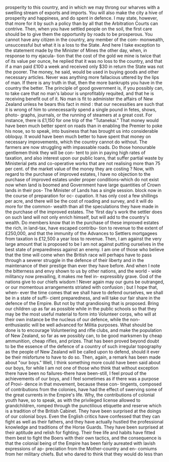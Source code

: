 prosperity to this country, and in which we may throng our wharves with a swelling stream of exports and imports. You will also make the city a hive of prosperity and happiness, and do spent in defence. I may state, however, that more for it by such a policy than by all that the Arbitration Courts can contrive. Then, when you have settled people on the soil, the first care should be to give them the opportunity by roads to be prosperous. You cannot have any citizen in the country, any member of the com- monwealth, unsuccessful but what it is a loss to the State. And here I take exception to the statement made by the Minister of Mines the other day, when, in response to my ejacula- tion that the cost of the gold we mine is twice that of its value per ounce, he replied that it was no loss to the country, and that if a man paid £100 a week and received only $30 in return the State was not the poorer. The money, he said, would be used in buying goods and other necessary articles. Never was anything more fallacious uttered by the lips of man. If there is any truth in that, then the more bankrupts you have in the country the better. The principle of good government is, if you possibly can, to take care that no man's labour is unprofitably requited, and that he is receiving benefit out of it. No man is fit to administer the affairs of New Zealand unless he bears this fact in mind : that our necessities are such that it is wrong of him to unnecessarily spend a single pound in fetes, shows, photo- graphs, journals, or the running of steamers at a great cost. For instance, there is £1,150 for one trip of the "Tutanekai." That money would have been much better spent on roads than in enabling the Premier to poke his nose, so to speak, into business that has brought us into considerable obloquy. It would have been much better to have spent that money on necessary improvements, which the country cannot do without. The farmers are now struggling with impassable roads. Do those honourable gentlemen think they will be con- tent to join in paying high rates of taxation, and also interest upon our public loans, that suffer partial waste by Ministerial pets and co-operative works that are not realising more than 75 per cent. of the market value of the money they are costing ? Now, with regard to the purchase of improved estates, I have no objection to the purchase of improved estates under proper conditions-which do not exist now when land is boomed and Government have large quantities of Crown lands in their pos- The Minister of Lands has a single session. block now in the course of preparation for oc- cupation. It has only cost a few shillings per acre, and there will be the cost of roading and survey, and it will do more for the common- wealth than all the speculations they have made in the purchase of the improved estates. The 'first day's work the settler does on such land will not only enrich himself, but will add to the country's wealth. Do members know that in the purchase of these improved estates the rich, in land-tax, have escaped contribu- tion to revenue to the extent of £250,000, and that the immunity of the Advances to Settlers mortgagees from taxation is £12,500 a year loss to revenue. Then, I am against the very large amount that is proposed to be I am not against putting ourselves in the best state of preparedness against an enemy. I am one of those who believe that the time will come when the British race will perhaps have to pass through a severer struggle in the defence of their liberty and in the maintenance of their prestige than ever they have before. And when I note the bitterness and envy shown to us by other nations, and the world - wide militancy now prevailing, it makes me feel in- expressibly grave. God of the nations give to our chiefs wisdom ! Never again may our guns be outranged, or our momentous arrangements striated with confusion ; but I hope that, when- ever the time comes that we shall have to defend ourselves, we shall be in a state of suffi- cient preparedness, and will take our fair share in the defence of the Empire. But not by that grandiosing that is proposed. Bring our children up as far as possible while in the public schools so that they may be the most useful material to form into Volunteer corps, who will at their own instance be the nucleus of our defence, while the non-enthusiastic will be well advanced for Militia purposes. What should be done is to encourage Volunteering and rifle clubs, and make the population of New Zealand, so far as we possibly can, to be good marksmen by cheap ammunition, cheap rifles, and prizes. That has been proved beyond doubt to be the essence of the defence of a country of such irregular topography as the people of New Zealand will be called upon to defend, should it ever be their misfortune to have to do so. Then, again, a remark has been made about "our boys." Well, I think something more could have been said about our boys, for while I am not one of those who think that without exception there have been no failures-there have been-still, I feel proud of the achievements of our boys, and I feel sometimes as if there was a purpose of Provi- dence in that movement, because these con- tingents, composed of contributions from the colonies, have had the effect of swerving some of the great currents in the Empire's life. Why, the contributions of colonial youth have, so to speak, as with the privileged license allowed to grandchildren, romped through the punctilious etiquette and reserve which is a tradition of the British Cabinet. They have been surprised at the doings of our colonial boys. Even the English critics have confessed that they can fight as well as their fathers, and they have actually hustled the professional knowledge and traditions of the Horse Guards. They have been surprised at their aptitude and relish for fighting. Their free life and habits have fitted them best to fight the Boers with their own tactics, and the consequence is that the colonial being of the Empire has been fairly aureated with lavish expressions of ap- preciation from the Mother-country and en- comiums from her military chiefs. But who dared to think that they would do less than 